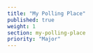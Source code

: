 ```yaml
---
title: "My Polling Place"
published: true
weight: 1
section: my-polling-place
priority: "Major"
---
```

